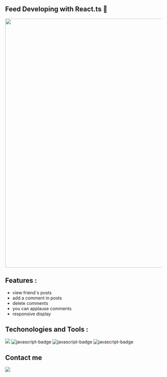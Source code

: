 ## Feed Developing with React.ts 🚀


<div  align="center">
<img src="https://user-images.githubusercontent.com/93978780/185930550-339cdced-242c-404e-b341-5dc0ebd699a6.png" width="800px" />
<div/>


<div align="start">

## Features : 
 - view friend´s posts
 - add a comment in posts
 - delete comments
 - you can applause comments 
 - responsive display
<div/>

## Techonologies and Tools : 
<div>
  
  <img src="https://img.shields.io/badge/TypeScript-007ACC?style=for-the-badge&logo=typescript&logoColor=white" />
  <img src="https://img.shields.io/badge/CSS3-1572B6?style=for-the-badge&logo=css3&logoColor=white" alt="javascript-badge" />
  <img src="https://img.shields.io/badge/HTML5-E34F26?style=for-the-badge&logo=html5&logoColor=white" alt="javascript-badge" />
  <img src="https://img.shields.io/badge/React-20232A?style=for-the-badge&logo=react&logoColor=61DAFB" alt="javascript-badge" />
  
</div>

<div> 
  <h2>Contact me</h2>
  <a href='https://www.linkedin.com/in/henrique-souza-794500226/' target="_blank" />
  <img src='https://img.shields.io/badge/LinkedIn-0077B5?style=for-the-badge&logo=linkedin&logoColor=white'</a>
<div/>

